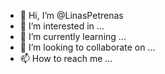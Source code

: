 - 👋 Hi, I’m @LinasPetrenas
- 👀 I’m interested in ...
- 🌱 I’m currently learning ...
- 💞️ I’m looking to collaborate on ...
- 📫 How to reach me ...

<!---
LinasPetrenas/LinasPetrenas is a ✨ special ✨ repository because its `README.md` (this file) appears on your GitHub profile.
You can click the Preview link to take a look at your changes.
--->
